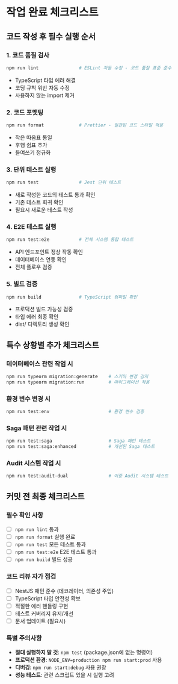 # 작업 완료 체크리스트

## 코드 작성 후 필수 실행 순서

### 1. 코드 품질 검사
```bash
npm run lint               # ESLint 자동 수정 - 코드 품질 표준 준수
```
- TypeScript 타입 에러 해결
- 코딩 규칙 위반 자동 수정
- 사용하지 않는 import 제거

### 2. 코드 포맷팅
```bash
npm run format             # Prettier - 일관된 코드 스타일 적용
```
- 작은 따옴표 통일
- 후행 쉼표 추가
- 들여쓰기 정규화

### 3. 단위 테스트 실행
```bash
npm run test               # Jest 단위 테스트
```
- 새로 작성한 코드의 테스트 통과 확인
- 기존 테스트 회귀 확인
- 필요시 새로운 테스트 작성

### 4. E2E 테스트 실행
```bash
npm run test:e2e           # 전체 시스템 통합 테스트
```
- API 엔드포인트 정상 작동 확인
- 데이터베이스 연동 확인
- 전체 플로우 검증

### 5. 빌드 검증
```bash
npm run build              # TypeScript 컴파일 확인
```
- 프로덕션 빌드 가능성 검증
- 타입 에러 최종 확인
- dist/ 디렉토리 생성 확인

## 특수 상황별 추가 체크리스트

### 데이터베이스 관련 작업 시
```bash
npm run typeorm migration:generate    # 스키마 변경 감지
npm run typeorm migration:run         # 마이그레이션 적용
```

### 환경 변수 변경 시
```bash
npm run test:env                      # 환경 변수 검증
```

### Saga 패턴 관련 작업 시
```bash
npm run test:saga                     # Saga 패턴 테스트
npm run test:saga:enhanced            # 개선된 Saga 테스트
```

### Audit 시스템 작업 시
```bash
npm run test:audit-dual               # 이중 Audit 시스템 테스트
```

## 커밋 전 최종 체크리스트

### 필수 확인 사항
- [ ] `npm run lint` 통과
- [ ] `npm run format` 실행 완료
- [ ] `npm run test` 모든 테스트 통과
- [ ] `npm run test:e2e` E2E 테스트 통과
- [ ] `npm run build` 빌드 성공

### 코드 리뷰 자가 점검
- [ ] NestJS 패턴 준수 (데코레이터, 의존성 주입)
- [ ] TypeScript 타입 안전성 확보
- [ ] 적절한 에러 핸들링 구현
- [ ] 테스트 커버리지 유지/개선
- [ ] 문서 업데이트 (필요시)

### 특별 주의사항
- **절대 실행하지 말 것**: `npm test` (package.json에 없는 명령어)
- **프로덕션 환경**: `NODE_ENV=production npm run start:prod` 사용
- **디버깅**: `npm run start:debug` 사용 권장
- **성능 테스트**: 관련 스크립트 있을 시 실행 고려